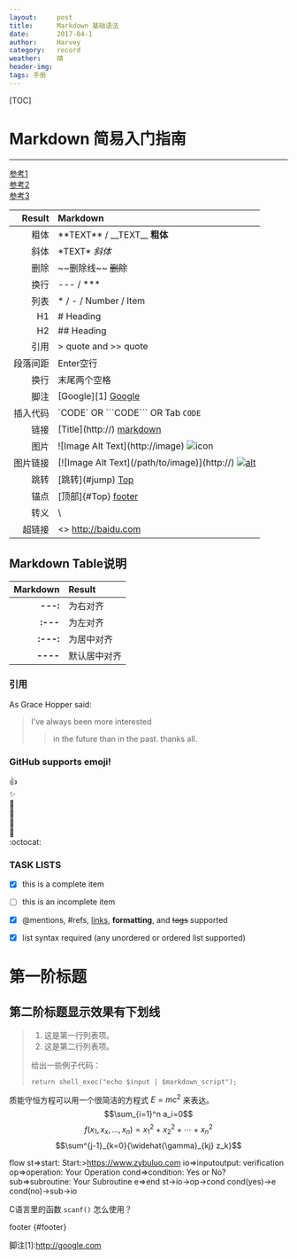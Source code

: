 ```yaml
---
layout:     post
title:      Markdown 基础语法
date:       2017-04-1
author:     Harvey
category:   record
weather:    晴
header-img: 
tags: 手册
---
```


[TOC]
<span id ="top"></span>

# Markdown 简易入门指南   
---
      
[参考1](http://www.markdowntutorial.com/lesson/2/)        
[参考2](https://help.ghost.org/hc/en-us/articles/224410728-Markdown-Guide)        
[参考3](https://guides.github.com/pdfs/markdown-cheatsheet-online.pdf)        

|Result                 |Markdown  
| ----:                 |:----
|粗体                     |\*\*TEXT*\*  /  \_\_TEXT_\_ **粗体**
|斜体 	                |\*TEXT\* *斜体*
|删除                     |\~~删除线~~ ~~删除~~
|换行                     |---  /  *** 
|列表	                    |* / - / Number / Item
|H1	                    |# Heading	
|H2	                    |## Heading	
|引用	                    |> quote and >>	quote
|段落间距                   |Enter空行
|换行                     |末尾两个空格
|脚注                     |\[Google]\[1] [Google][1]
|插入代码                   |\`CODE\` OR \```CODE\``` OR Tab  `CODE`
|链接	                    |\[Title](http://) [markdown](http://http://www.markdowntutorial.com/)	
|图片	                    |\!\[Image Alt Text](http://image) ![icon]()
|图片链接                   |\[\!\[Image Alt Text](/path/to/image)](http://) [![alt]()]()
|跳转                     |\[跳转](#jump)   [Top](#top) 
|锚点                     |\[顶部]{#Top}        [footer](#footer)
|转义                     |\
|超链接                    |<> <http://baidu.com>
## Markdown Table说明      
|Markdown|Result
|---:|:---
|**---:**|为右对齐   
|**:---**|为左对齐      
|**:---:**|为居中对齐        
|**----**|默认居中对齐   
     
### 引用
As Grace Hopper said:
> I’ve always been more interested
>> in the future than in the past.
>> thanks all.

### GitHub supports emoji!
:+1:        
:sparkles:  
:camel:     
:tada:      
:rocket:        
:metal:     
:octocat: 

### TASK LISTS

- [x] this is a complete item
- [ ] this is an incomplete item
- [x] @mentions, #refs, [links](),
**formatting**, and <del>tags</del>
supported
- [x] list syntax required (any
unordered or ordered list
supported)



第一阶标题
=======
第二阶标题显示效果有下划线
---

> 1.   这是第一行列表项。
> 2.   这是第二行列表项。
> 
> 给出一些例子代码：
> 
>     return shell_exec("echo $input | $markdown_script");

        
质能守恒方程可以用一个很简洁的方程式 $E=mc^2$ 来表达。   
$$\sum_{i=1}^n a_i=0$$
$$f(x_1,x_x,\ldots,x_n) = x_1^2 + x_2^2 + \cdots + x_n^2 $$
$$\sum^{j-1}_{k=0}{\widehat{\gamma}_{kj} z_k}$$

flow
st=>start: Start:>https://www.zybuluo.com
io=>inputoutput: verification
op=>operation: Your Operation
cond=>condition: Yes or No?
sub=>subroutine: Your Subroutine
e=>end
st->io->op->cond
cond(yes)->e
cond(no)->sub->io

C语言里的函数 `scanf()` 怎么使用？

footer {#footer}

脚注\[1]:http://google.com       

[1]:http://google.com
    
